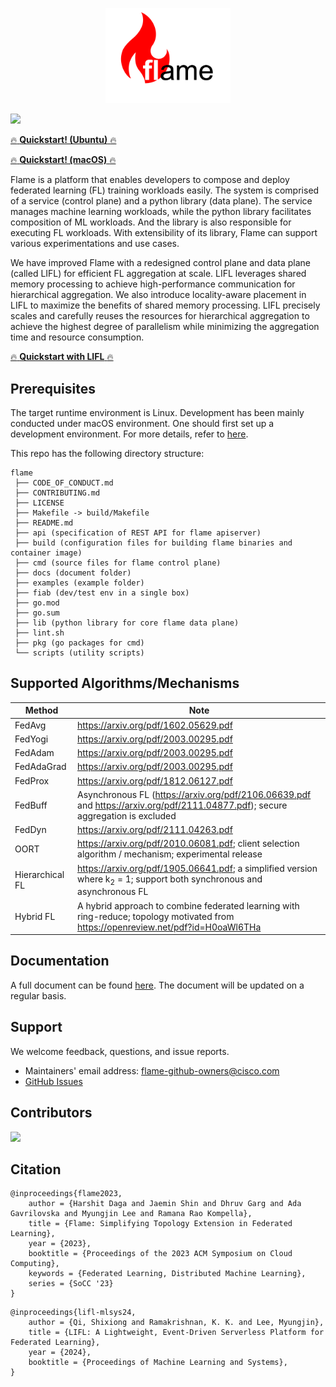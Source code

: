 <p align="center"><img src="docs/images/logo.png" alt="flame logo" width="200"/></p>

[![](https://img.shields.io/badge/Flame-Join%20Slack-brightgreen)](https://join.slack.com/t/flame-slack/shared_invite/zt-1mprreo9z-FmpGb1UPi43JOFJKyhIqAQ)

[:fire: **Quickstart! (Ubuntu)** :fire:](docs/quickstart-ubuntu.md)

[:fire: **Quickstart! (macOS)** :fire:](docs/quickstart-mac.md)

Flame is a platform that enables developers to compose and deploy federated learning (FL) training workloads easily.
The system is comprised of a service (control plane) and a python library (data plane).
The service manages machine learning workloads, while the python library facilitates composition of ML workloads.
And the library is also responsible for executing FL workloads.
With extensibility of its library, Flame can support various experimentations and use cases.

We have improved Flame with a redesigned control plane and data plane
(called LIFL) for efficient FL aggregation at scale. LIFL leverages shared memory processing to achieve high-performance communication for hierarchical aggregation. We also introduce locality-aware placement in LIFL to maximize the benefits of shared memory processing. LIFL precisely scales and carefully reuses the resources for hierarchical aggregation to achieve the highest degree of parallelism while minimizing the aggregation time and resource consumption.

[:fire: **Quickstart with LIFL** :fire:](docs/lifl/lifl.md)

## Prerequisites
The target runtime environment is Linux. Development has been mainly conducted under macOS environment.
One should first set up a development environment.
For more details, refer to [here](docs/prerequisites.md).

This repo has the following directory structure:
```
flame
 ├── CODE_OF_CONDUCT.md
 ├── CONTRIBUTING.md
 ├── LICENSE
 ├── Makefile -> build/Makefile
 ├── README.md
 ├── api (specification of REST API for flame apiserver)
 ├── build (configuration files for building flame binaries and container image)
 ├── cmd (source files for flame control plane)
 ├── docs (document folder)
 ├── examples (example folder)
 ├── fiab (dev/test env in a single box)
 ├── go.mod
 ├── go.sum
 ├── lib (python library for core flame data plane)
 ├── lint.sh
 ├── pkg (go packages for cmd)
 └── scripts (utility scripts)
```

## Supported Algorithms/Mechanisms

| Method          | Note                                                                                                                               |
|-----------------|------------------------------------------------------------------------------------------------------------------------------------|
| FedAvg          | https://arxiv.org/pdf/1602.05629.pdf                                                                                               |
| FedYogi         | https://arxiv.org/pdf/2003.00295.pdf                                                                                               |
| FedAdam         | https://arxiv.org/pdf/2003.00295.pdf                                                                                               |
| FedAdaGrad      | https://arxiv.org/pdf/2003.00295.pdf                                                                                               |
| FedProx         | https://arxiv.org/pdf/1812.06127.pdf                                                                                               |
| FedBuff         | Asynchronous FL (https://arxiv.org/pdf/2106.06639.pdf and https://arxiv.org/pdf/2111.04877.pdf); secure aggregation is excluded    |
| FedDyn          | https://arxiv.org/pdf/2111.04263.pdf                                                                                               |
| OORT            | https://arxiv.org/pdf/2010.06081.pdf; client selection algorithm / mechanism; experimental release                                 |
| Hierarchical FL | https://arxiv.org/pdf/1905.06641.pdf; a simplified version where k<sub>2</sub> = 1; support both synchronous and asynchronous FL   |
| Hybrid FL       | A hybrid approach to combine federated learning with ring-reduce; topology motivated from https://openreview.net/pdf?id=H0oaWl6THa |


## Documentation

A full document can be found [here](docs/README.md). The document will be updated on a regular basis.

## Support

We welcome feedback, questions, and issue reports.

* Maintainers' email address: <flame-github-owners@cisco.com>
* [GitHub Issues](https://github.com/cisco-open/flame/issues/new/choose)

## Contributors

<a href="https://github.com/cisco-open/flame/graphs/contributors">
  <img src="https://contrib.rocks/image?repo=cisco-open/flame" />
</a>

## Citation

```
@inproceedings{flame2023,
    author = {Harshit Daga and Jaemin Shin and Dhruv Garg and Ada Gavrilovska and Myungjin Lee and Ramana Rao Kompella},
    title = {Flame: Simplifying Topology Extension in Federated Learning},
    year = {2023},
    booktitle = {Proceedings of the 2023 ACM Symposium on Cloud Computing},
    keywords = {Federated Learning, Distributed Machine Learning},
    series = {SoCC '23}
}
```

```
@inproceedings{lifl-mlsys24,
    author = {Qi, Shixiong and Ramakrishnan, K. K. and Lee, Myungjin},
    title = {LIFL: A Lightweight, Event-Driven Serverless Platform for Federated Learning},
    year = {2024},
    booktitle = {Proceedings of Machine Learning and Systems},
}
```
